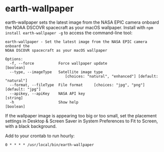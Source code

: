 # earth-wallpaper

earth-wallpaper sets the latest image from the NASA EPIC camera onboard the NOAA DSCOVR spacecraft as your macOS wallpaper. Install with `npm install earth-wallpaper -g` to access the command-line tool:

    earth-wallpaper - Set the latest image from the NASA EPIC camera onboard the
    NOAA DSCOVR spacecraft as your macOS wallpaper

    Options:
      -f, --force           Force wallpaper update                         [boolean]
      --type, --imageType   Satellite image type
                               [choices: "natural", "enhanced"] [default: "natural"]
      --format, --fileType  File format     [choices: "jpg", "png"] [default: "jpg"]
      --apikey, --apiKey    NASA API key                                    [string]
      -h                    Show help                                      [boolean]

If the wallpaper image is appearing too big or too small, set the placement settings in Desktop & Screen Saver in System Preferences to Fit to Screen, with a black background.

Add to your crontab to run hourly:

    0 * * * * /usr/local/bin/earth-wallpaper